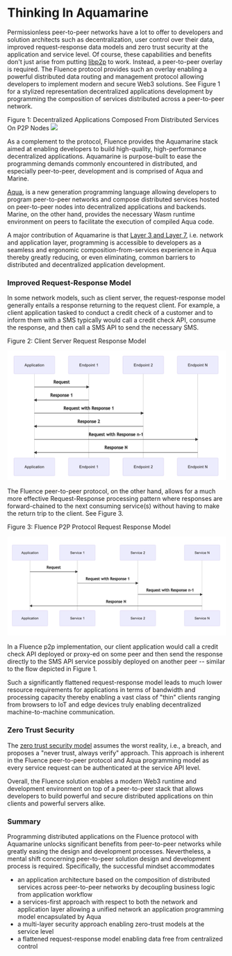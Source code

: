 # Thinking In Aquamarine

Permissionless peer-to-peer networks have a lot to offer to developers and solution architects such as decentralization, user control over their data, improved request-response data models and zero trust security at the application and service level. Of course, these capabilities and benefits don't just arise from putting [libp2p](https://libp2p.io/) to work. Instead, a peer-to-peer overlay is required. The Fluence protocol provides such an overlay enabling a powerful distributed data routing and management protocol allowing developers to implement modern and secure Web3 solutions. See Figure 1 for a stylized representation decentralized applications development by programming the composition of services distributed across a peer-to-peer network.

Figure 1: Decentralized Applications Composed From Distributed Services On P2P Nodes ![](https://i.imgur.com/XxC7NN3.png)

As a complement to the protocol, Fluence provides the Aquamarine stack aimed at enabling developers to build high-quality, high-performance decentralized applications. Aquamarine is purpose-built to ease the programming demands commonly encountered in distributed, and especially peer-to-peer, development and is comprised of Aqua and Marine. 

[Aqua](https://doc.fluence.dev/aqua-book/), is  a new generation programming language allowing developers to program peer-to-peer networks and compose distributed services hosted on peer-to-peer nodes into decentralized applications and backends. Marine, on the other hand, provides the necessary Wasm runtime environment on peers to facilitate the execution of compiled Aqua code. 

A major contribution of Aquamarine is that  [Layer 3 and Layer 7](https://en.wikipedia.org/wiki/OSI_model), i.e. network and application layer, programming is accessible to developers as a seamless and ergonomic composition-from-services experience in Aqua thereby greatly reducing, or even eliminating, common barriers to distributed and decentralized application development.

### **Improved Request-Response Model**

In some network models, such as client server, the request-response model generally entails a response returning to the request client. For example, a client application tasked to conduct a credit check of a customer and to inform them with a SMS typically would call a credit check API, consume the response, and then call a SMS API to send the necessary SMS.

Figure 2: Client Server Request Response Model

![](.gitbook/assets/image%20%2811%29.png)

The Fluence peer-to-peer protocol, on the other hand, allows for a much more effective Request-Response processing pattern where responses are forward-chained to the next consuming service\(s\) without having to make the return trip to the client. See Figure 3.

Figure 3: Fluence P2P Protocol Request Response Model

![](.gitbook/assets/image%20%2810%29.png)

In a Fluence p2p implementation, our client application would call a credit check API deployed or proxy-ed on some peer and then send the response directly to the SMS API service possibly deployed on another peer -- similar to the flow depicted in Figure 1.

Such a significantly flattened request-response model leads to much lower resource requirements for applications in terms of bandwidth and processing capacity thereby enabling a vast class of "thin" clients ranging from browsers to IoT and edge devices truly enabling decentralized machine-to-machine communication.

### **Zero Trust Security**

The [zero trust security model](https://en.wikipedia.org/wiki/Zero_trust_security_model) assumes the worst reality, i.e., a breach, and proposes a "never trust, always verify" approach. This approach is inherent in the Fluence peer-to-peer protocol and Aqua programming model as every service request can be authenticated at the service API level.

Overall, the Fluence solution enables a modern Web3 runtime and development environment on top of a peer-to-peer stack that allows developers to build powerful and secure distributed applications on thin clients and powerful servers alike.

### Summary

Programming distributed applications on the Fluence protocol with Aquamarine unlocks significant benefits from peer-to-peer networks while greatly easing  the design and development processes. Nevertheless, a mental shift concerning peer-to-peer solution design and development process is required. Specifically, the successful mindset accommodates

* an application architecture based on the composition of distributed services across peer-to-peer networks by decoupling business logic from application workflow
* a services-first approach with respect to both the network and application layer allowing a unified network an application  programming model encapsulated by Aqua
* a multi-layer security approach enabling zero-trust models at the service level
* a flattened request-response model enabling data free from centralized control

